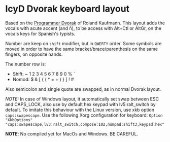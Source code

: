 # IcyD Dvorak keyboard layout

Based on the [Programmer Dvorak](http://www.kaufmann.no/roland/dvorak/) of Roland Kaufmann.
This layout adds the vocals with acute accent (and ñ), to be access with Alt+Ctl or
AltGr, on the vocals keys for Spanish's typists.

Number are keep on `shift` modifier, but in `QWERTY` order.
Some symbols are moved in order to have the same bracket/brace/parenthesis on the same fingers, on opposite hands.

The number row is:
- Shift: ~ 1 2 3 4 5 6 7 8 9 0 % \`
- Nomod: $ & [ { ( * = + ) } ] ! #

Also semicolon and single quote are swapped, as in normal Dvorak layout.

*NOTE:* In case of Windows layout, it automatically set swap between ESC and
CAPS_LOCK, also use by default hex keypad with lv5:ralt\_switch by default. To
imitate this behaviour with the Linux version, use xkb option `caps:swapescape`.
Use the following Xorg configuration for keyboard: `Option "XkbOptions" "caps:swapescape,lv3:ralt_switch,compose:102,numpad:shift3,keypad:hex"`

**NOTE**: No compiled yet for MacOs and Windows. BE CAREFUL.
